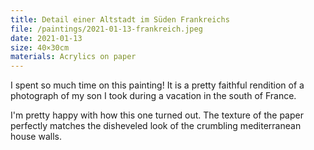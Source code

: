 ```yaml
---
title: Detail einer Altstadt im Süden Frankreichs
file: /paintings/2021-01-13-frankreich.jpeg
date: 2021-01-13
size: 40×30cm
materials: Acrylics on paper
---
```


I spent so much time on this painting! It is a pretty faithful rendition of a photograph of my son I took during a vacation in the south of France.

I'm pretty happy with how this one turned out. The texture of the paper perfectly matches the disheveled look of the crumbling mediterranean house walls.
